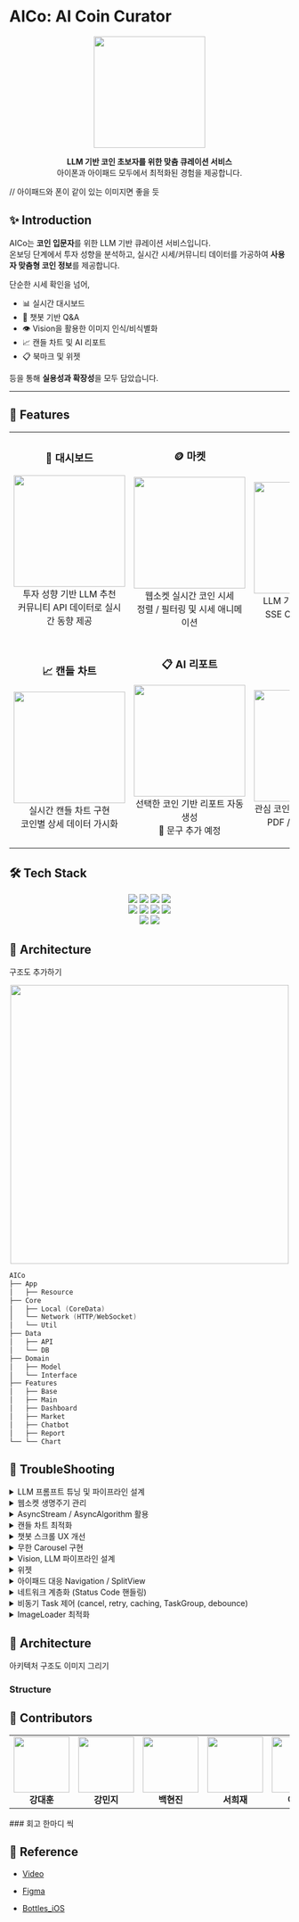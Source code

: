 # AICo: AI Coin Curator

<p align="center"> <img src="docs/images/logo.png" width="200"/> </p> <p align="center"> <b>LLM 기반 코인 초보자를 위한 맞춤 큐레이션 서비스</b><br/> 아이폰과 아이패드 모두에서 최적화된 경험을 제공합니다. </p>

// 아이패드와 폰이 같이 있는 이미지면 좋을 듯

## ✨ Introduction

AICo는 **코인 입문자**를 위한 LLM 기반 큐레이션 서비스입니다.  
온보딩 단계에서 투자 성향을 분석하고, 실시간 시세/커뮤니티 데이터를 가공하여 **사용자 맞춤형 코인 정보**를 제공합니다.

단순한 시세 확인을 넘어,

- 📊 실시간 대시보드
- 🤖 챗봇 기반 Q&A
- 👁️ Vision을 활용한 이미지 인식/비식별화
- 📈 캔들 차트 및 AI 리포트
- 📋 북마크 및 위젯

등을 통해 **실용성과 확장성**을 모두 담았습니다.

---
## 🎨 Features
<table>
<tr>
<td align="center" width="250">
  
### 💈 대시보드  
<img src="docs/images/dashboard.png" width="200"/><br/>
투자 성향 기반 LLM 추천<br/>
커뮤니티 API 데이터로 실시간 동향 제공  

</td>
<td align="center" width="250">

### 🪙 마켓  
<img src="docs/images/market.png" width="200"/><br/>
웹소켓 실시간 코인 시세<br/>
정렬 / 필터링 및 시세 애니메이션  

</td>
<td align="center" width="250">

### 🤖 챗봇  
<img src="docs/images/chatbot.png" width="200"/><br/>
LLM 기반 코인 답변 챗봇<br/>
SSE Client & 에러 처리  

</td>
<td align="center" width="250">

### 👁️ Vision  
<img src="docs/images/vision.png" width="200"/><br/>
Apple Vision 이미지 전처리 / 비식별화<br/>
LLM 필터링 기능  

</td>
</tr>

<tr>
<td align="center" width="250">

### 📈 캔들 차트  
<img src="docs/images/chart.png" width="200"/><br/>
실시간 캔들 차트 구현<br/>
코인별 상세 데이터 가시화  

</td>
<td align="center" width="250">

### 📋 AI 리포트  
<img src="docs/images/report.png" width="200"/><br/>
선택한 코인 기반 리포트 자동 생성<br/>
🤯 문구 추가 예정  

</td>
<td align="center" width="250">

### 🔖 북마크  
<img src="docs/images/bookmark.png" width="200"/><br/>
관심 코인 저장 및 리포트 연동<br/>
PDF / 이미지 내보내기  

</td>
<td align="center" width="250">

### ⚙️ 위젯  
<img src="docs/images/widget.png" width="200"/><br/>
북마크한 코인 시세 확인<br/>
홈 화면에서 빠른 접근  

</td>
</tr>
</table>

## 🛠️ Tech Stack

<p align="center">
<img src="https://img.shields.io/badge/iOS-17-000000?style=flat&logo=apple&logoColor=white"/> <img src="https://img.shields.io/badge/Xcode-16-blue?style=flat&logo=xcode&logoColor=white"/> <img src="https://img.shields.io/badge/Swift-5.10-orange?style=flat&logo=swift&logoColor=white"/> <img src="https://img.shields.io/badge/SwiftUI-000000?style=flat&logo=swift&logoColor=white"/> 
<br><img src="https://img.shields.io/badge/CoreData-FFD700?style=flat"/> <img src="https://img.shields.io/badge/Async/await-1E90FF?style=flat"/> <img src="https://img.shields.io/badge/AsyncAlgorithms-4682B4?style=flat"/> <img src="https://img.shields.io/badge/WebSocket-008080?style=flat"/>
<br><img src="https://img.shields.io/badge/Vision-4B0082?style=flat"/> <img src="https://img.shields.io/badge/Charts-32CD32?style=flat"/>
</p>

## 🧩 Architecture

구조도 추가하기
<p align="center"> <img src="docs/images/architecture.png" width="500"/> </p>


```swift
AICo
├── App                     
│   ├── Resource      
├── Core                  
│   ├── Local (CoreData)     
│   └── Network (HTTP/WebSocket)
│   └── Util
├── Data                   
│   ├── API                
│   └── DB
├── Domain                   
│   ├── Model                
│   └── Interface
├── Features
│   ├── Base
│   ├── Main           
│   ├── Dashboard
│   ├── Market
│   ├── Chatbot
│   ├── Report
└── └── Chart

```

## 🎯 TroubleShooting

<details> <summary>LLM 프롬프트 튜닝 및 파이프라인 설계</summary>
  - LLM 응답의 일관성 부족 문제를 프롬프트 엔지니어링으로 해결 
  - 비동기 API 호출 순서를 제어하여 중복 요청 방지 
  - ![더보기](https://github.com/ESTiOSAI/AICo/edit/dev/README.md)

</details> 

<details> <summary>웹소켓 생명주기 관리</summary> - 백그라운드 전환 시 연결 해제 및 재연결 처리 - `Ping/Pong` 타임아웃 기반으로 안정적인 연결 유지 </details> 

<details> <summary>AsyncStream / AsyncAlgorithm 활용</summary> - 코인 시세 스트리밍을 `AsyncStream`으로 구현 - `AsyncAlgorithms`를 활용해 debounce / throttle 적용 </details> 

<details> <summary>캔들 차트 최적화</summary> - CoreGraphics 기반 성능 최적화 - 수천 개 데이터 처리 시 메모리 최적화 </details> 

<details> <summary>챗봇 스크롤 UX 개선</summary> - 새 메시지 입력 시 자동 스크롤 문제 해결 - SwiftUI List의 offset 제어를 Custom ScrollView로 교체 </details>

<details> <summary>무한 Carousel 구현</summary> - 무한 루프 성능 이슈 해결 (아이템 재사용 / 좌표 리셋) - 애니메이션 끊김 현상 개선 </details>

<details> <summary>Vision, LLM 파이프라인 설계</summary> - 이미지 비식별화 속도 최적화 - 얼굴 탐지 False Positive 최소화 </details> 

<details> <summary>위젯</summary> - `App Group` 기반 데이터 공유 - Background Refresh 시점 조정 </details> 

<details> <summary>아이패드 대응 Navigation / SplitView </summary> - `NavigationSplitView` 사용 - 화면 크기에 따른 동적 레이아웃 분리 </details> 

<details> <summary>네트워크 계층화 (Status Code 핸들링) </summary> - 공통 에러 핸들링 구조 설계 - `Status Code` 별 Retry / Fail 처리 </details> 

<details> <summary>비동기 Task 제어 (cancel, retry, caching, TaskGroup, debounce)</summary> - `TaskGroup`으로 병렬/배치 처리 - cancel, retry, caching, debounce 전략 통합 </details> 

<details> <summary>ImageLoader 최적화</summary> - GIF / JPEG 혼합 처리 시 메모리 최적화 - Prefetch + Cancel + Cache 전략 적용 </details>

## 📁 Architecture

아키텍처 구조도 이미지 그리기
### Structure

## 👥 Contributors

<table> <tr> <td align="center"><img src="docs/members/daehun.png" width="100"/><br/><b>강대훈</b></td> <td align="center"><img src="docs/members/minji.png" width="100"/><br/><b>강민지</b></td> <td align="center"><img src="docs/members/hyunjin.png" width="100"/><br/><b>백현진</b></td> <td align="center"><img src="docs/members/heejai.png" width="100"/><br/><b>서희재</b></td> <td align="center"><img src="docs/members/kangho.png" width="100"/><br/><b>이강호</b></td> <td align="center"><img src="docs/members/jihyun.png" width="100"/><br/><b>장지현</b></td> </tr> </table>
### 회고 한마디 씩

## 📎 Reference

- [Video]()

- [Figma]()
    
- [Bottles_iOS](https://github.com/Nexters/Bottles_iOS)


